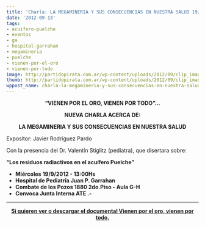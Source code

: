 ```yaml
---
title: 'Charla: LA MEGAMINERIA Y SUS CONSECUENCIAS EN NUESTRA SALUD 19/9 Htal Garrahan.'
date: '2012-09-13'
tags:
- acuifero-puelche
- eventos
- ga
- hospital-garrahan
- megamineria
- puelche
- vienen-por-el-oro
- vienen-por-todo
image: http://partidopirata.com.ar/wp-content/uploads/2012/09/clip_image002.png
thumb: http://partidopirata.com.ar/wp-content/uploads/2012/09/clip_image002-150x150.png
wppost_name: charla-la-megamineria-y-sus-consecuencias-en-nuestra-salud-199-htal-garrahan
---
```


<p style="text-align: center;"><strong>“VIENEN POR EL ORO, VIENEN POR TODO”…</strong></p>
<p style="text-align: center;"><strong>NUEVA CHARLA ACERCA DE:</strong></p>
<p style="text-align: center;"><strong>LA MEGAMINERIA Y SUS CONSECUENCIAS EN NUESTRA SALUD</strong></p>
Expositor: Javier Rodríguez Pardo

Con la presencia del Dr. Valentín Stiglitz (pediatra), que disertara sobre:

<strong>“Los residuos radiactivos en el acuífero Puelche”</strong>
<ul>
	<li><strong>Miércoles</strong> <strong>19/9/2012 - 13:00Hs </strong></li>
	<li><strong>Hospital de Pediatría Juan P. Garrahan </strong></li>
	<li><strong>Combate de los Pozos 1880 2do.Piso - Aula G-H</strong></li>
	<li><strong>Convoca Junta Interna ATE .-</strong></li>
</ul>

<hr />
<p style="text-align: center;"><strong><a href="http://partidopirata.com.ar/5436/vienen-por-el-oro-vienen-por-todo-documental">Si quieren ver o descargar el documental Vienen por el oro, vienen por todo.</a></strong></p>
